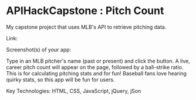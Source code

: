 # APIHackCapstone : Pitch Count

My capstone project that uses MLB's API to retrieve pitching data. 

Link: 

Screenshot(s) of your app: 

Type in an MLB pitcher's name (past or present) and click the button. A live, career pitch count will appear on the page, followed by a ball-strike ratio. This is for calculating pitching stats and for fun! Baseball fans love hearing quirky stats, so this app will be fun for users. 

Key Technologies: HTML, CSS, JavaScript, jQuery, jSon
